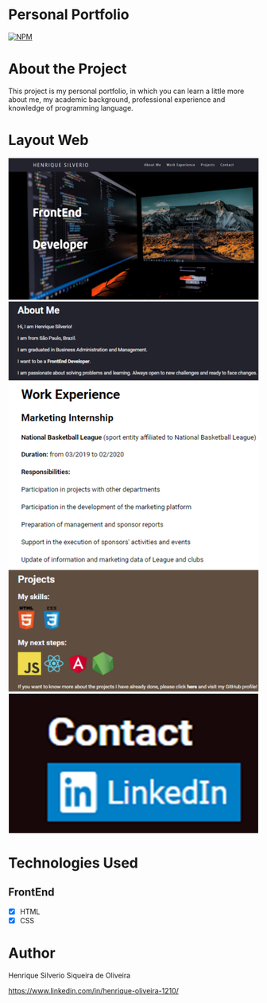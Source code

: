 # Personal Portfolio
[![NPM](https://img.shields.io/npm/l/react)](https://github.com/HenriqueSilverio121095/Personal-Portfolio/blob/main/LICENSE) 

# About the Project
This project is my personal portfolio, in which you can learn a little more about me, my academic background, professional experience and knowledge of programming language.

# Layout Web
![Web 1](https://github.com/HenriqueSilverio121095/Personal-Portfolio/blob/main/FrontEnd.png)
![Web 2](https://github.com/HenriqueSilverio121095/Personal-Portfolio/blob/main/About-Me.png)
![Web 3](https://github.com/HenriqueSilverio121095/Personal-Portfolio/blob/main/Work-Experience.png)
![Web 4](https://github.com/HenriqueSilverio121095/Personal-Portfolio/blob/main/Projects.png)
![Web 5](https://github.com/HenriqueSilverio121095/Personal-Portfolio/blob/main/Contact.png)

# Technologies Used
## FrontEnd
- [X] HTML
- [X] CSS

# Author
Henrique Silverio Siqueira de Oliveira

https://www.linkedin.com/in/henrique-oliveira-1210/
